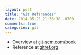 ```yaml
---
layout: post
title: "Git References"
date: 2014-05-28 21:36:38 -0700
comments: true
categories: git
---
```

[1]: http://git-scm.com/book
[2]: http://gitref.org/

* Overview at [git-scm.com/book][1]
* Reference at [gitref.org][2]